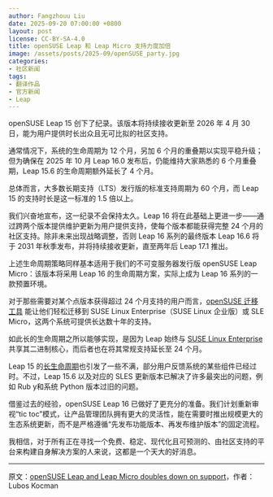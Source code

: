 ```yaml
---
author: Fangzhouu Liu
date: 2025-09-20 07:00:00 +0800
layout: post
license: CC-BY-SA-4.0
title: openSUSE Leap 和 Leap Micro 支持力度加倍
image: /assets/posts/2025-09/openSUSE_party.jpg
categories:
- 社区新闻
tags:
- 翻译作品
- 官方新闻
- Leap
---
```

openSUSE Leap 15 创下了纪录。该版本将持续接收更新至 2026 年 4 月 30 日，能为用户提供时长出众且无可比拟的社区支持。

通常情况下，系统的生命周期为 12 个月，另加 6 个月的重叠期以实现平稳升级；但为确保在 2025 年 10 月 Leap 16.0 发布后，仍能维持大家熟悉的 6 个月重叠期，Leap 15.6 的生命周期额外延长了 4 个月。

总体而言，大多数长期支持（LTS）发行版的标准支持周期为 60 个月，而 Leap 15 的支持时长是这一标准的 1.5 倍以上。

我们兴奋地宣布，这一纪录不会保持太久。Leap 16 将在此基础上更进一步——通过跨两个版本提供维护更新为用户提供支持，使每个版本都能获得完整 24 个月的社区支持。除非未来出现战略调整，否则 Leap 16 系列的最终版本 Leap 16.6 将于 2031 年秋季发布，并将持续接收更新，直至两年后 Leap 17.1 推出。

上述生命周期策略同样基本适用于我们的不可变服务器发行版 openSUSE Leap Micro：该版本将采用 Leap 16 的生命周期方案，实际上成为 Leap 16 系列的一款预置环境。

对于那些需要对某个点版本获得超过 24 个月支持的用户而言，[openSUSE 迁移工具](https://github.com/openSUSE/opensuse-migration-tool) 能让他们轻松迁移到 SUSE Linux Enterprise（SUSE Linux 企业版）或 SLE Micro，这两个系统可提供长达数十年的支持。

如此长的生命周期之所以能够实现，是因为 Leap 始终与 [SUSE Linux Enterprise](https://www.suse.com/products/server/) 共享其二进制核心，而后者也在将其常规支持延长至 24 个月。

Leap 15 的[长生命周期](https://en.opensuse.org/openSUSE:Roadmap)也引发了一些不满，部分用户反馈系统的某些组件已经过时。不过，Leap 15.6 以及对应的 SLES 更新版本已解决了许多最突出的问题，例如 Rub y和系统 Python 版本过旧的问题。

借鉴过去的经验，openSUSE Leap 16 已做好了更充分的准备。我们计划重新审视“tic toc”模式，让产品管理团队拥有更大的灵活性，能在需要时推出规模更大的生态系统更新，而不是严格遵循“先发布功能版本、再发布维护版本”的固定流程。

我相信，对于所有正在寻找一个免费、稳定、现代化且可预测的、由社区支持的平台来构建自身解决方案的人来说，这都是一个天大的好消息。

---
原文：[openSUSE Leap and Leap Micro doubles down on support](https://news.opensuse.org/2025/09/03/leap-16-doubles-support/)，作者：Lubos Kocman
